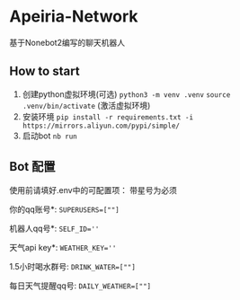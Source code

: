 # Apeiria-Network
基于Nonebot2编写的聊天机器人

## How to start

1. 创建python虚拟环境(可选) `python3 -m venv .venv`
    `source .venv/bin/activate` (激活虚拟环境)
2. 安装环境 `pip install -r requirements.txt -i https://mirrors.aliyun.com/pypi/simple/`
3. 启动bot `nb run`

## Bot 配置
使用前请填好.env中的可配置项：
带星号为必须

你的qq账号*:
`SUPERUSERS=[""]`

机器人qq号*:
`SELF_ID=''`

天气api key*:
`WEATHER_KEY=''`

1.5小时喝水群号:
`DRINK_WATER=[""]`

每日天气提醒qq号:
`DAILY_WEATHER=[""]`